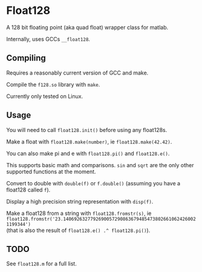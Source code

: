 Float128
===
A 128 bit floating point (aka quad float) wrapper class for matlab.

Internally, uses GCCs `__float128`.

Compiling
---
Requires a reasonably current version of GCC and make.

Compile the `f128.so` library with `make`.

Currently only tested on Linux.

Usage
---
You will need to call `float128.init()` before using any float128s.

Make a float with `float128.make(number)`, ie `float128.make(42.42)`.

You can also make pi and e with `float128.pi()` and `float128.e()`.

This supports basic math and comparisons.  `sin` and `sqrt` are the only other
supported functions at the moment.

Convert to double with `double(f)` or `f.double()` (assuming you have a float128
called `f`).

Display a high precision string representation with `disp(f)`.

Make a float128 from a string with `float128.fromstr(s)`, ie
`float128.fromstr('23.14069263277926900572908636794854738026610624260021199344')`  
(that is also the result of `float128.e() .^ float128.pi()`).

TODO
---
See `float128.m` for a full list.
